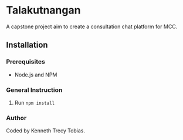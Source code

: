 # Talakutnangan
A capstone project aim to create a consultation chat platform for MCC.

## Installation

### Prerequisites
- Node.js and NPM

### General Instruction
1. Run `npm install`

### Author
Coded by Kenneth Trecy Tobias.
